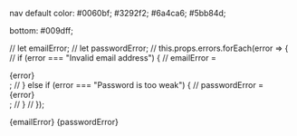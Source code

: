 nav default color:
  #0060bf;
  #3292f2;
  #6a4ca6;
  #5bb84d;

bottom:
  #009dff;

  // let emailError;
  // let passwordError;
  //  this.props.errors.forEach(error => {
  //    if (error === "Invalid email address") {
  //      emailError = <div className="email-error">{error}</div>;
  //    } else if (error === "Password is too weak") {
  //      passwordError = <div className="password-error">{error}</div>;
  //    }
  // });


  {emailError}
          {passwordError}
